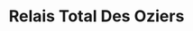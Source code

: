 ---
title: "Relais Total Des Oziers"
url: /saint-ouen-laumone/relais-total-des-oziers/
shop: Lebensmittel
---